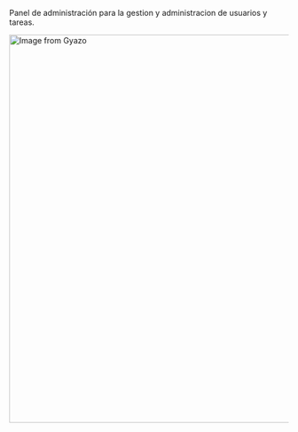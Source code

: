 Panel de administración para la gestion y administracion de usuarios y tareas. 


<img src="https://i.gyazo.com/fffc1bb053e21aff8fc51517e94243ca.png" alt="Image from Gyazo" width="700"/>
